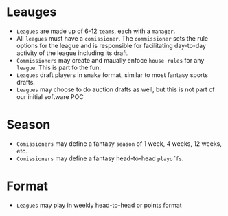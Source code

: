 # Leauges
* `Leagues` are made up of 6-12 `teams`, each with a ``manager``.
* All `leagues` must have a ``comissioner``. 
The ``commissioner`` sets the rule options for the league and is responsible for facilitating day-to-day activity of the league including its draft.
* `Commissioners` may create and maually enfoce `house rules` for any `league`. 
This is part fo the fun.
* `Leagues` draft players in snake format, similar to most fantasy sports drafts.
* `Leagues` may choose to do auction drafts as well, but this is not part of our initial software POC

# Season
* `Comissioners` may define a fantasy `season` of 1 week, 4 weeks, 12 weeks, etc.
* `Comissioners` may define a fantasy head-to-head `playoffs`.

# Format
* `Leagues` may play in weekly head-to-head or points format
